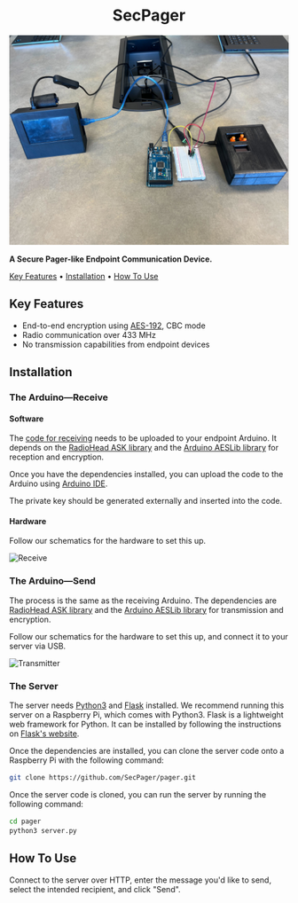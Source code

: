 
<h1 align="center">
  SecPager
</h1>
  
   
  
  
  
![All](https://github.com/SecPager/pager/blob/main/all_systems.jpg)

__A Secure Pager-like Endpoint Communication Device.__

[Key Features](#key-features) •
[Installation](#installation) •
[How To Use](#how-to-use)

## Key Features

* End-to-end encryption using [AES-192](https://en.wikipedia.org/wiki/Advanced_Encryption_Standard), CBC mode
* Radio communication over 433 MHz
* No transmission capabilities from endpoint devices

## Installation

### The Arduino—Receive

#### Software

The [code for
receiving](https://github.com/SecPager/pager/blob/main/Receiver_Arduino.ino)
needs to be uploaded to your endpoint Arduino. It depends on the
[RadioHead ASK
library](https://github.com/PaulStoffregen/RadioHead/blob/master/RH_ASK.h)
and the [Arduino AESLib
library](https://github.com/DavyLandman/AESLib/blob/master/AESLib.c) for
reception and encryption.

Once you have the dependencies installed, you can upload the code to the
Arduino using [Arduino IDE](https://www.arduino.cc/en/Main/Software).

The private key should be generated externally and inserted into the code.

#### Hardware

Follow our schematics for the hardware to set this up.

![Receive](https://github.com/SecPager/pager/blob/main/receiver.png)

### The Arduino—Send

The process is the same as the receiving Arduino. The dependencies are [RadioHead ASK
library](https://github.com/PaulStoffregen/RadioHead/blob/master/RH_ASK.h)
and the [Arduino AESLib
library](https://github.com/DavyLandman/AESLib/blob/master/AESLib.c) for
transmission and encryption.

Follow our schematics for the hardware to set this up, and connect it to your server via USB.

![Transmitter](https://github.com/SecPager/pager/blob/main/transmitter.png)

### The Server

The server needs [Python3](https://www.python.org/) and [Flask](https://flask.palletsprojects.com/en/2.1.x/) installed. We recommend running this server on a Raspberry Pi, which comes with Python3. Flask is a lightweight web framework for Python. It can be installed by following the instructions on [Flask's website](https://flask.palletsprojects.com/en/2.1.x/installation/).


Once the dependencies are installed, you can clone the server code onto a Raspberry Pi with the following command:

```bash
git clone https://github.com/SecPager/pager.git
```

Once the server code is cloned, you can run the server by running the following command:

```bash
cd pager
python3 server.py
```

## How To Use

Connect to the server over HTTP, enter the message you'd like to send, select the intended recipient, and click "Send".
